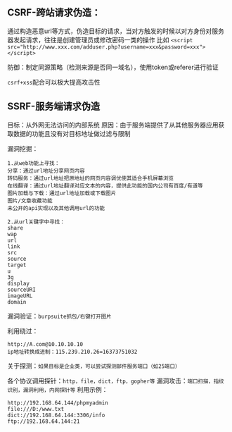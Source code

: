 ## CSRF-跨站请求伪造：
通过构造恶意url等方式，伪造目标的请求，当对方触发的时候以对方身份对服务器发起请求，往往是创建管理员或修改密码一类的操作
比如
`<script src="http://www.xxx.com/adduser.php?username=xxx&password=xxx"></script>`

防御：制定同源策略（检测来源是否同一域名），使用token或referer进行验证

`csrf+xss`配合可以极大提高攻击性



## SSRF-服务端请求伪造
目标：从外网无法访问的内部系统
原因：由于服务端提供了从其他服务器应用获取数据的功能且没有对目标地址做过滤与限制

漏洞挖掘：
```
1.从web功能上寻找：
分享：通过url地址分享网页内容
转码服务：通过url地址把原地址的网页内容调优使其适合手机屏幕浏览
在线翻译：通过url地址翻译对应文本的内容，提供此功能的国内公司有百度/有道等
图片加载与下载：通过url地址加载或下载图片
图片/文章收藏功能
未公开的api实现以及其他调用url的功能

2.从url关键字中寻找：
share
wap
url
link
src
source
target
u
3g
display
sourceURI
imageURL
domain
```

漏洞验证：`burpsuite抓包/右键打开图片`

利用绕过：
```
http://A.com@10.10.10.10
ip地址转换成进制：115.239.210.26=16373751032
```

关于探测：`如果目标是企业类，可以尝试探测邮件服务端口（如25端口）`

各个协议调用探针：`http，file，dict，ftp，gopher等`
漏洞攻击：`端口扫描，指纹识别，漏洞利用，内网探针等`
利用示例：
```
http://192.168.64.144/phpmyadmin
file:///D:/www.txt
dict://192.168.64.144:3306/info
ftp://192.168.64.144:21
```
